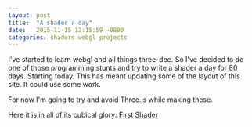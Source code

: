 ```yaml
---
layout: post
title:  "A shader a day"
date:   2015-11-15 12:15:59 -0800
categories: shaders webgl projects
---
```

I've started to learn webgl and all things three-dee. So I've decided to do one of those programming stunts and try to write a shader a day for 80 days. Starting today. This has meant updating some of the layout of this site. It could use some work.

For now I'm going to try and avoid Three.js while making these.

Here it is in all of its cubical glory: [First Shader][shader-link]



[shader-link]: /shaders/shader-1/
